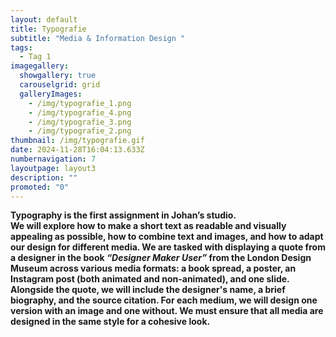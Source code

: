 ```yaml
---
layout: default
title: Typografie
subtitle: "Media & Information Design "
tags:
  - Tag 1
imagegallery:
  showgallery: true
  carouselgrid: grid
  galleryImages:
    - /img/typografie_1.png
    - /img/typografie_4.png
    - /img/typografie_3.png
    - /img/typografie_2.png
thumbnail: /img/typografie.gif
date: 2024-11-28T16:04:13.633Z
numbernavigation: 7
layoutpage: layout3
description: ""
promoted: "0"
---
```

**Typography is the first assignment in Johan’s studio.**\
**We will explore how to make a short text as readable and visually appealing as possible, how to combine text and images, and how to adapt our design for different media. We are tasked with displaying a quote from a designer in the book *“Designer Maker User”* from the London Design Museum across various media formats: a book spread, a poster, an Instagram post (both animated and non-animated), and one slide. Alongside the quote, we will include the designer's name, a brief biography, and the source citation. For each medium, we will design one version with an image and one without. We must ensure that all media are designed in the same style for a cohesive look.**
